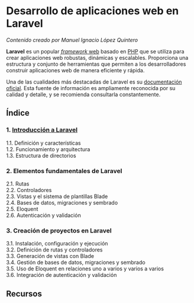 # Desarrollo de aplicaciones web en Laravel

_Contenido creado por Manuel Ignacio López Quintero_

**Laravel** es un popular [*framework* web](https://en.wikipedia.org/wiki/Web_framework) basado en [PHP](https://en.wikipedia.org/wiki/PHP) que se utiliza para crear aplicaciones web robustas, dinámicas y escalables. Proporciona una estructura y conjunto de herramientas que permiten a los desarrolladores construir aplicaciones web de manera eficiente y rápida.

Una de las cualidades más destacadas de Laravel es su [documentación oficial](https://laravel.com/docs). Esta fuente de información es ampliamente reconocida por su calidad y detalle, y se recomienda consultarla constantemente. 

## Índice

### 1. [Introducción a Laravel](1)

1.1. Definición y características<br />
1.2. Funcionamiento y arquitectura<br />
1.3. Estructura de directorios

### 2. Elementos fundamentales de Laravel

2.1. Rutas<br />
2.2. Controladores<br />
2.3. Vistas y el sistema de plantillas Blade<br />
2.4. Bases de datos, migraciones y sembrado<br />
2.5. Eloquent<br />
2.6. Autenticación y validación

### 3. Creación de proyectos en Laravel

3.1. Instalación, configuración y ejecución<br />
3.2. Definición de rutas y controladores<br />
3.3. Generación de vistas con Blade<br />
3.4. Gestión de bases de datos, migraciones y sembrado<br />
3.5. Uso de Eloquent en relaciones uno a varios y varios a varios<br />
3.6. Integración de autenticación y validación

## Recursos


